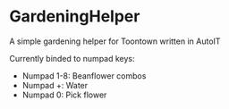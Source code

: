 # GardeningHelper
A simple gardening helper for Toontown written in AutoIT

Currently binded to numpad keys:
* Numpad 1-8: Beanflower combos
* Numpad +: Water
* Numpad 0: Pick flower
